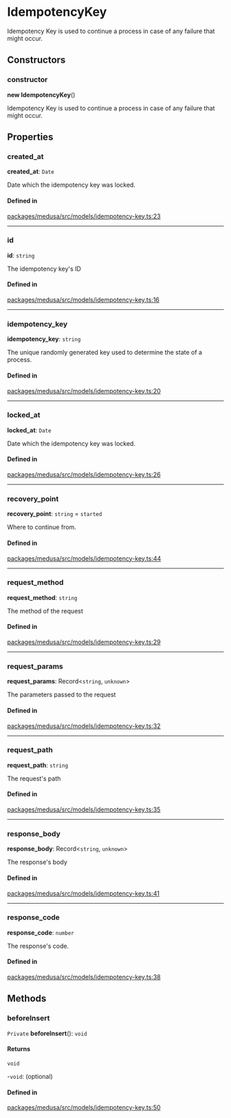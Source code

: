 # IdempotencyKey

Idempotency Key is used to continue a process in case of any failure that might occur.

## Constructors

### constructor

**new IdempotencyKey**()

Idempotency Key is used to continue a process in case of any failure that might occur.

## Properties

### created\_at

 **created\_at**: `Date`

Date which the idempotency key was locked.

#### Defined in

[packages/medusa/src/models/idempotency-key.ts:23](https://github.com/medusajs/medusa/blob/3d9f5ae63/packages/medusa/src/models/idempotency-key.ts#L23)

___

### id

 **id**: `string`

The idempotency key's ID

#### Defined in

[packages/medusa/src/models/idempotency-key.ts:16](https://github.com/medusajs/medusa/blob/3d9f5ae63/packages/medusa/src/models/idempotency-key.ts#L16)

___

### idempotency\_key

 **idempotency\_key**: `string`

The unique randomly generated key used to determine the state of a process.

#### Defined in

[packages/medusa/src/models/idempotency-key.ts:20](https://github.com/medusajs/medusa/blob/3d9f5ae63/packages/medusa/src/models/idempotency-key.ts#L20)

___

### locked\_at

 **locked\_at**: `Date`

Date which the idempotency key was locked.

#### Defined in

[packages/medusa/src/models/idempotency-key.ts:26](https://github.com/medusajs/medusa/blob/3d9f5ae63/packages/medusa/src/models/idempotency-key.ts#L26)

___

### recovery\_point

 **recovery\_point**: `string` = `started`

Where to continue from.

#### Defined in

[packages/medusa/src/models/idempotency-key.ts:44](https://github.com/medusajs/medusa/blob/3d9f5ae63/packages/medusa/src/models/idempotency-key.ts#L44)

___

### request\_method

 **request\_method**: `string`

The method of the request

#### Defined in

[packages/medusa/src/models/idempotency-key.ts:29](https://github.com/medusajs/medusa/blob/3d9f5ae63/packages/medusa/src/models/idempotency-key.ts#L29)

___

### request\_params

 **request\_params**: Record<`string`, `unknown`\>

The parameters passed to the request

#### Defined in

[packages/medusa/src/models/idempotency-key.ts:32](https://github.com/medusajs/medusa/blob/3d9f5ae63/packages/medusa/src/models/idempotency-key.ts#L32)

___

### request\_path

 **request\_path**: `string`

The request's path

#### Defined in

[packages/medusa/src/models/idempotency-key.ts:35](https://github.com/medusajs/medusa/blob/3d9f5ae63/packages/medusa/src/models/idempotency-key.ts#L35)

___

### response\_body

 **response\_body**: Record<`string`, `unknown`\>

The response's body

#### Defined in

[packages/medusa/src/models/idempotency-key.ts:41](https://github.com/medusajs/medusa/blob/3d9f5ae63/packages/medusa/src/models/idempotency-key.ts#L41)

___

### response\_code

 **response\_code**: `number`

The response's code.

#### Defined in

[packages/medusa/src/models/idempotency-key.ts:38](https://github.com/medusajs/medusa/blob/3d9f5ae63/packages/medusa/src/models/idempotency-key.ts#L38)

## Methods

### beforeInsert

`Private` **beforeInsert**(): `void`

#### Returns

`void`

-`void`: (optional) 

#### Defined in

[packages/medusa/src/models/idempotency-key.ts:50](https://github.com/medusajs/medusa/blob/3d9f5ae63/packages/medusa/src/models/idempotency-key.ts#L50)
